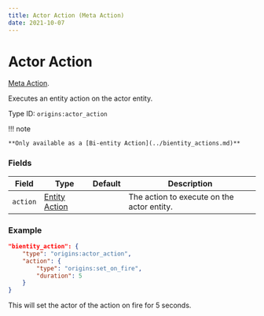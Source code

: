 ```yaml
---
title: Actor Action (Meta Action)
date: 2021-10-07
---
```

# Actor Action

[Meta Action](../meta_actions.md).

Executes an entity action on the actor entity.

Type ID: `origins:actor_action`

!!! note

    **Only available as a [Bi-entity Action](../bientity_actions.md)**

### Fields

Field  | Type | Default | Description
-------|------|---------|-------------
`action` | [Entity Action](../entity_actions.md) | | The action to execute on the actor entity.

### Example

```json
"bientity_action": {
    "type": "origins:actor_action",
    "action": {
        "type": "origins:set_on_fire",
        "duration": 5
    }
}
```

This will set the actor of the action on fire for 5 seconds.
